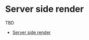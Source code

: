 # Server side render

TBD

<!-- START doctoc generated TOC please keep comment here to allow auto update -->
<!-- DON'T EDIT THIS SECTION, INSTEAD RE-RUN doctoc TO UPDATE -->

- [Server side render](#server-side-render)

<!-- END doctoc generated TOC please keep comment here to allow auto update -->